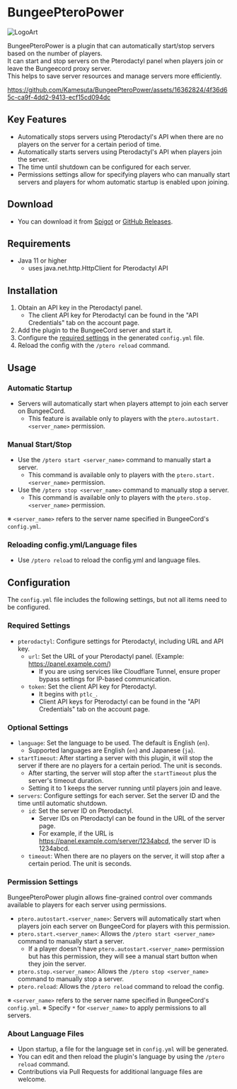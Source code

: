 # BungeePteroPower
![LogoArt](https://github.com/Kamesuta/BungeePteroPower/assets/16362824/e8914f79-806b-436c-a0e6-e4eaf8ad5eca)

BungeePteroPower is a plugin that can automatically start/stop servers based on the number of players.  
It can start and stop servers on the Pterodactyl panel when players join or leave the Bungeecord proxy server.  
This helps to save server resources and manage servers more efficiently.  

https://github.com/Kamesuta/BungeePteroPower/assets/16362824/4f36d65c-ca9f-4dd2-9413-ecf15cd094dc

## Key Features

- Automatically stops servers using Pterodactyl's API when there are no players on the server for a certain period of time.
- Automatically starts servers using Pterodactyl's API when players join the server.
- The time until shutdown can be configured for each server.
- Permissions settings allow for specifying players who can manually start servers and players for whom automatic startup is enabled upon joining.

## Download

- You can download it from [Spigot](https://www.spigotmc.org/resources/%E2%9A%A1-bungeepteropower-%E2%9A%A1-start-stop-servers-when-player-join-leave.114883/) or [GitHub Releases](https://github.com/Kamesuta/BungeePteroPower/releases).

## Requirements

- Java 11 or higher
  - uses java.net.http.HttpClient for Pterodactyl API

## Installation

1. Obtain an API key in the Pterodactyl panel.
   - The client API key for Pterodactyl can be found in the "API Credentials" tab on the account page.
2. Add the plugin to the BungeeCord server and start it.
3. Configure the [required settings](#required-settings) in the generated `config.yml` file.
4. Reload the config with the `/ptero reload` command.

## Usage

### Automatic Startup

- Servers will automatically start when players attempt to join each server on BungeeCord.
  - This feature is available only to players with the `ptero.autostart.<server_name>` permission.

### Manual Start/Stop

- Use the `/ptero start <server_name>` command to manually start a server.
  - This command is available only to players with the `ptero.start.<server_name>` permission.
- Use the `/ptero stop <server_name>` command to manually stop a server.
  - This command is available only to players with the `ptero.stop.<server_name>` permission.

※ `<server_name>` refers to the server name specified in BungeeCord's `config.yml`.

### Reloading config.yml/Language files

- Use `/ptero reload` to reload the config.yml and language files.

## Configuration

The `config.yml` file includes the following settings, but not all items need to be configured.

### Required Settings

- `pterodactyl`: Configure settings for Pterodactyl, including URL and API key.
  - `url`: Set the URL of your Pterodactyl panel. (Example: https://panel.example.com/)
    - If you are using services like Cloudflare Tunnel, ensure proper bypass settings for IP-based communication.
  - `token`: Set the client API key for Pterodactyl.
    - It begins with `ptlc_`.
    - Client API keys for Pterodactyl can be found in the "API Credentials" tab on the account page.

### Optional Settings

- `language`: Set the language to be used. The default is English (`en`).
  - Supported languages are English (`en`) and Japanese (`ja`).
- `startTimeout`: After starting a server with this plugin, it will stop the server if there are no players for a certain period. The unit is seconds.
  - After starting, the server will stop after the `startTimeout` plus the server's timeout duration.
  - Setting it to 1 keeps the server running until players join and leave.
- `servers`: Configure settings for each server. Set the server ID and the time until automatic shutdown.
  - `id`: Set the server ID on Pterodactyl.
    - Server IDs on Pterodactyl can be found in the URL of the server page.
    - For example, if the URL is https://panel.example.com/server/1234abcd, the server ID is 1234abcd.
  - `timeout`: When there are no players on the server, it will stop after a certain period. The unit is seconds.

### Permission Settings

BungeePteroPower plugin allows fine-grained control over commands available to players for each server using permissions.

- `ptero.autostart.<server_name>`: Servers will automatically start when players join each server on BungeeCord for players with this permission.
- `ptero.start.<server_name>`: Allows the `/ptero start <server_name>` command to manually start a server.
  - If a player doesn't have `ptero.autostart.<server_name>` permission but has this permission, they will see a manual start button when they join the server.
- `ptero.stop.<server_name>`: Allows the `/ptero stop <server_name>` command to manually stop a server.
- `ptero.reload`: Allows the `/ptero reload` command to reload the config.

※ `<server_name>` refers to the server name specified in BungeeCord's `config.yml`.
※ Specify `*` for `<server_name>` to apply permissions to all servers.

### About Language Files

- Upon startup, a file for the language set in `config.yml` will be generated.
- You can edit and then reload the plugin's language by using the `/ptero reload` command.
- Contributions via Pull Requests for additional language files are welcome.
